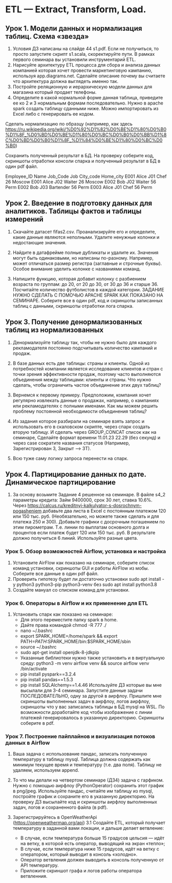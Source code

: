 # ETL —  Extract, Transform, Load.

## Урок 1. Модели данных и нормализация таблиц. Схема «звезда»

1. Условия ДЗ написаны на слайде 44 s1.pdf. Если не получиться, то просто запустите скрипт s1.scala, скоректируйте пути. В рамках первого семинара вы установили инструментарий ETL.
2. Нарисуйте архитектуру ETL процесса для сбора и анализа данных компанией которая хочет провести маркетинговую кампанию, используя app.diagrams.net. Сделайте описание почему вы считаете что архитектура должна выглядеть именно так.
3. Постройте реляционную и иерархическую модели данных для магазина который продает телефоны.
4. Определите в какой нормальной форме данная таблица, приведите ее ко 2 и 3 нормальным формам последовательно.
Нужно в apache spark создать таблицу  сданными ниже. Можно импортировать из Excel либо с генерировать ее кодом.

Сделать нормализацию по образцу 
(например, как здесь https://ru.wikipedia.org/wiki/%D0%92%D1%82%D0%BE%D1%80%D0%B0%D1%8F_%D0%BD%D0%BE%D1%80%D0%BC%D0%B0%D0%BB%D1%8C%D0%BD%D0%B0%D1%8F_%D1%84%D0%BE%D1%80%D0%BC%D0%B0)
 
Сохранить полученный результат в БД. На проверку соберите код, скриншоты отработки консоли спарка и полученный результат в БД в один pdf файл.

Employee_ID    Name       Job_Code    Job         City_code   Home_city
E001           Alice      J01         Chef        26          Moscow
E001           Alice      J02         Waiter      26          Moscow
E002           Bob        J02         Waiter      56          Perm
E002           Bob        J03         Bartender   56          Perm
E003           Alice      J01         Chef        56          Perm

## Урок 2. Введение в подготовку данных для аналитиков. Таблицы фактов и таблицы измерений

1. Скачайте датасет fifаs2.сsv. Проанализируйте его и определите, какие данные являются неполными. Удалите
ненужные колонки и недостающие значения.

2. Найдите в датафрейме полные дубликаты и удалите их. Значения могут быть одинаковыми, но написаны по-разному. Например, может отличаться размер регистра (заглавные и строчные буквы). Особое внимание уделить колонке с названиями команд.

3. Напишите функцию, которая добавит колонку с разбиением возраста по группам: до 20, от 20 до 30, от 30 до
36 и старше 36. Посчитайте количество футболистов в каждой категории.
ЗАДАНИЕ НУЖНО СДЕЛАТЬ С ПОМОЧЬЮ APACHE SPARK КАК ПОКАЗАНО НА СЕМИНАРЕ. 
Соберите все в один pdf, код и скриншоты записанных таблиц с данными, скриншоты отработки лога спарка.

## Урок 3. Получение денормализованных таблиц из нормализованных

1. Денормализуйте таблицу так, чтобы не нужно было для каждого рекламодателя постоянно подсчитывать количество кампаний и продаж.

2. В базе данных есть две таблицы: страны и клиенты. Одной из потребностей компании является исследование клиентов и стран с точки зрения эффективности продаж, поэтому часто выполняются объединения между таблицами: клиенты и страны. Что нужно сделать, чтобы ограничить частое объединение этих двух таблиц?

3. Вернемся к первому примеру. Предположим, компания хочет регулярно извлекать данные о продажах, например, о кампаниях или рекламодателях с полными именами. Как мы можем решить проблему постоянной необходимости объединения таблиц?

4. Из задания которое разбирали на семинаре взять запрос и использовать его в скаловском скрипте, через спарк создать вторую таблицу. 
И сделать через GROUP_CONCAT список как на семинаре, Сделайте формат времени 11.01.23 22.29 (без секунд) и через case сократите названия статусов 
(Например, Зарегистрирован З, Закрыт --> ЗТ).

5.  Всю туже саму логику запроса перенести на спарк.

## Урок 4. Партицирование данных по дате. Динамическое партицирование

1. За основу возьмите Задание 4 решенное на семинаре.
В файле s4_2 параметры кредита: Займ 9400000, срок 30 лет, ставка 10.6%.
Через https://calcus.ru/kreditnyj-kalkulyator-s-dosrochnym-pogasheniem добавьте два листа в Excel с постоянным платежом 120 или 150 тыс. руб.
(Необязательно, но можете также сделать и для платежа 250 и 300).
Добавьте графики с досрочным погашением по этим пирометрам. Т.е. линии по выплатам основного долга и процентов если платеж будет 120 или 150 тыс. руб. В результате должно получиться 6 линий. Используйте разные цвета.

### Урок 5. Обзор возможностей Airflow, установка и настройка

1. Установите AirFlow как показано на семинаре, соберите список команд установки, скриншоты GUI и работы AirFlow из мобы. Соберите все данные в один pdf файл.
2. Проверить гипотезу будет ли достаточно установки sudo apt install -y python3 python3-pip python3-venv без sudo apt install python3.8 
3. Создайте мануал со списком команд для установки.

### Урок 6. Операторы в Airflow и их применение для ETL

1. Установить спарк как показано на семинаре:
    - Для этого переместите папку spark в home. 
    - Дайте права командой chmod -R 777 ./
    - nano ~/.bashrc
    - export SPARK_HOME=/home/spark && export PATH=$PATH:$SPARK_HOME/bin:$SPARK_HOME/sbin
    - source ~/.bashrc
    - sudo apt-get install openjdk-8-jdkpip
    - Указанные библиотеки нужно также установить и в виртуальную среду: python3 -m venv airflow venv && source airflow venv /bin/activate
    - pip install pyspark==3.2.4
    - pip install pandas==1.5.3
    - pip install SQLAlchemy==1.4.46
    Используйте ДЗ которые вы мне высылали для 3-4 семинара. Запустите данные задачи ПОСЛЕДОВАТЕЛЬНО, одну за другой в аирфлоу. Пришлите мне скриншоты выполненных задач в аирфлоу, логов аирфлоу, скриншоты что у вас записались таблицы в БД mysql на WSL. По возможности доработайте код чтобы изображение с линии платежей генерировалось в указанную директорию. Скриншоты соберите в pdf.

### Урок 7. Построение пайплайнов и визуализация потоков данных в Airflow

1. Ваша задача с использование пандас, записать полученную температуру в таблицу mysql. Таблица должна содержать как минимум текущее время и температуру (т.е. два поля). Таблицу не удаляем, используем append.
2. То что мы делали на четвертом семинаре (ДЗ4) задача с гарфиком. Нужно с помощью аирфлоу (PythonOperator) сохранить этот график в png/jpeg. Используйте пандас, считайте им таблицу из mysql, постройте график и сохраните его в указанную директорию. На проверку ДЗ высылайте код и скриншоты аирфлоу выполненных задач, логов и сохраненного файла (в pdf).

3. Зарегистрируйтесь в ОрепWeatherApi (https://openweathermap.org/api)
   3.1 Создайте ETL, который получает температуру в заданной вами локации, и дальше делает ветвление:
    - В случае, если температура больше 15 градусов цельсия — идёт на ветку, в которой есть оператор, выводящий на экран «тепло»;
    - В случае, если температура ниже 15 градусов, идёт на ветку с оператором, который выводит в консоль «холодно».
    - Оператор ветвления должен выводить в консоль полученную от АРI температуру.
    - Приложите скриншот графа и логов работы оператора ветвленния.
 